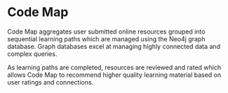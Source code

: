 # Code Map

Code Map aggregates user submitted online resources grouped into sequential learning paths which are managed using the Neo4j graph database. Graph databases excel at managing highly connected data and complex queries.

As learning paths are completed, resources are reviewed and rated which allows Code Map to recommend higher quality learning material based on user ratings and connections.
